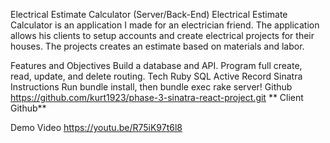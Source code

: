 Electrical Estimate Calculator (Server/Back-End)
Electrical Estimate Calculator is an application I made for an electrician friend. The application allows his clients to setup accounts and create electrical projects for their houses. The projects creates an estimate based on materials and labor. 

Features and Objectives
Build a database and API.
Program full create, read, update, and delete routing.
Tech
Ruby
SQL
Active Record
Sinatra
Instructions
Run bundle install, then bundle exec rake server!
Github
https://github.com/kurt1923/phase-3-sinatra-react-project.git
** Client Github**

Demo Video
https://youtu.be/R75iK97t6l8
